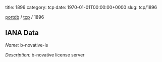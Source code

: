 title: 1896
category: tcp
date: 1970-01-01T00:00:00+0000
slug: tcp/1896

[portdb](/) / [tcp](/category/tcp.html) / 1896


## IANA Data

_Name:_ b-novative-ls

_Description:_ b-novative license server

